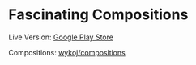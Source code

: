 # Fascinating Compositions
Live Version: [Google Play Store](https://play.google.com/store/apps/details?id=com.jonowo.fascinatingcompositions)

Compositions: [wykoj/compositions](https://github.com/wykoj/compositions)
